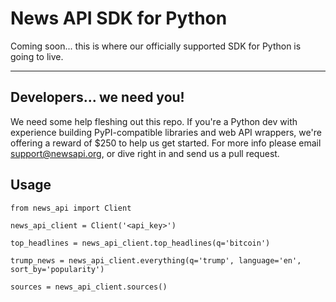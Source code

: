 # News API SDK for Python
Coming soon... this is where our officially supported SDK for Python is going to live.

***

## Developers... we need you!
We need some help fleshing out this repo. If you're a Python dev with experience building PyPI-compatible libraries and web API wrappers, we're offering a reward of $250 to help us get started. For more info please email support@newsapi.org, or dive right in and send us a pull request.

## Usage

```
from news_api import Client

news_api_client = Client('<api_key>')

top_headlines = news_api_client.top_headlines(q='bitcoin')

trump_news = news_api_client.everything(q='trump', language='en', sort_by='popularity')

sources = news_api_client.sources()
```
